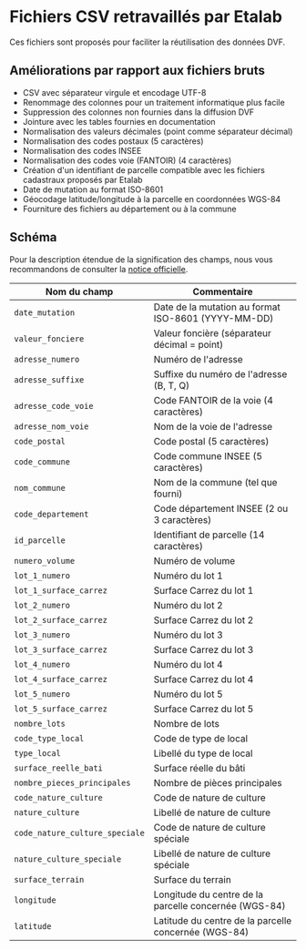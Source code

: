 # Fichiers CSV retravaillés par Etalab

Ces fichiers sont proposés pour faciliter la réutilisation des données DVF.

## Améliorations par rapport aux fichiers bruts

- CSV avec séparateur virgule et encodage UTF-8
- Renommage des colonnes pour un traitement informatique plus facile
- Suppression des colonnes non fournies dans la diffusion DVF
- Jointure avec les tables fournies en documentation
- Normalisation des valeurs décimales (point comme séparateur décimal)
- Normalisation des codes postaux (5 caractères)
- Normalisation des codes INSEE
- Normalisation des codes voie (FANTOIR) (4 caractères)
- Création d'un identifiant de parcelle compatible avec les fichiers cadastraux proposés par Etalab
- Date de mutation au format ISO-8601
- Géocodage latitude/longitude à la parcelle en coordonnées WGS-84
- Fourniture des fichiers au département ou à la commune

## Schéma

Pour la description étendue de la signification des champs, nous vous recommandons de consulter la [notice officielle](https://cadastre.data.gouv.fr/data/hackathon-dgfip-dvf/notice-descriptive-du-fichier-dvf.pdf).

| Nom du champ | Commentaire |
| --- | --- |
| `date_mutation` | Date de la mutation au format ISO-8601 (YYYY-MM-DD) |
| `valeur_fonciere` | Valeur foncière (séparateur décimal = point) |
| `adresse_numero` | Numéro de l'adresse |
| `adresse_suffixe` | Suffixe du numéro de l'adresse (B, T, Q) |
| `adresse_code_voie` | Code FANTOIR de la voie (4 caractères) |
| `adresse_nom_voie` | Nom de la voie de l'adresse |
| `code_postal` | Code postal (5 caractères) |
| `code_commune` | Code commune INSEE (5 caractères) |
| `nom_commune` | Nom de la commune (tel que fourni) |
| `code_departement` | Code département INSEE (2 ou 3 caractères) |
| `id_parcelle` | Identifiant de parcelle (14 caractères) |
| `numero_volume` | Numéro de volume |
| `lot_1_numero` | Numéro du lot 1 |
| `lot_1_surface_carrez` | Surface Carrez du lot 1 |
| `lot_2_numero` | Numéro du lot 2 |
| `lot_2_surface_carrez` | Surface Carrez du lot 2 |
| `lot_3_numero` | Numéro du lot 3 |
| `lot_3_surface_carrez` | Surface Carrez du lot 3 |
| `lot_4_numero` | Numéro du lot 4 |
| `lot_4_surface_carrez` | Surface Carrez du lot 4 |
| `lot_5_numero` | Numéro du lot 5 |
| `lot_5_surface_carrez` | Surface Carrez du lot 5 |
| `nombre_lots` | Nombre de lots |
| `code_type_local` | Code de type de local |
| `type_local` | Libellé du type de local |
| `surface_reelle_bati` | Surface réelle du bâti |
| `nombre_pieces_principales` | Nombre de pièces principales |
| `code_nature_culture` | Code de nature de culture |
| `nature_culture` | Libellé de nature de culture |
| `code_nature_culture_speciale` | Code de nature de culture spéciale |
| `nature_culture_speciale` | Libellé de nature de culture spéciale |
| `surface_terrain` | Surface du terrain |
| `longitude` | Longitude du centre de la parcelle concernée (WGS-84) |
| `latitude` | Latitude du centre de la parcelle concernée (WGS-84) |
